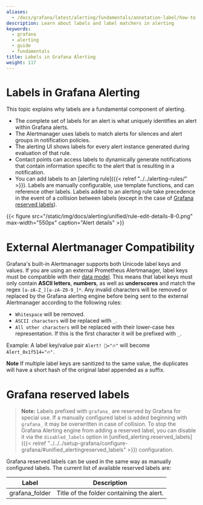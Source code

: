 ```yaml
---
aliases:
  - /docs/grafana/latest/alerting/fundamentals/annotation-label/how-to-use-labels/
description: Learn about labels and label matchers in alerting
keywords:
  - grafana
  - alerting
  - guide
  - fundamentals
title: Labels in Grafana Alerting
weight: 117
---
```


# Labels in Grafana Alerting

This topic explains why labels are a fundamental component of alerting.

- The complete set of labels for an alert is what uniquely identifies an alert within Grafana alerts.
- The Alertmanager uses labels to match alerts for silences and alert groups in notification policies.
- The alerting UI shows labels for every alert instance generated during evaluation of that rule.
- Contact points can access labels to dynamically generate notifications that contain information specific to the alert that is resulting in a notification.
- You can add labels to an [alerting rule]({{< relref "../../alerting-rules/" >}}). Labels are manually configurable, use template functions, and can reference other labels. Labels added to an alerting rule take precedence in the event of a collision between labels (except in the case of [Grafana reserved labels](#grafana-reserved-labels)).

{{< figure src="/static/img/docs/alerting/unified/rule-edit-details-8-0.png" max-width="550px" caption="Alert details" >}}

# External Alertmanager Compatibility

Grafana's built-in Alertmanager supports both Unicode label keys and values. If you are using an external Prometheus Alertmanager, label keys must be compatible with their [data model](https://prometheus.io/docs/concepts/data_model/#metric-names-and-labels).
This means that label keys must only contain **ASCII letters**, **numbers**, as well as **underscores** and match the regex `[a-zA-Z_][a-zA-Z0-9_]*`.
Any invalid characters will be removed or replaced by the Grafana alerting engine before being sent to the external Alertmanager according to the following rules:

- `Whitespace` will be removed.
- `ASCII characters` will be replaced with `_`.
- `All other characters` will be replaced with their lower-case hex representation. If this is the first character it will be prefixed with `_`.

Example: A label key/value pair `Alert! 🔔="🔥"` will become `Alert_0x1f514="🔥"`.

**Note** If multiple label keys are sanitized to the same value, the duplicates will have a short hash of the original label appended as a suffix.

# Grafana reserved labels

> **Note:** Labels prefixed with `grafana_` are reserved by Grafana for special use. If a manually configured label is added beginning with `grafana_` it may be overwritten in case of collision.
> To stop the Grafana Alerting engine from adding a reserved label, you can disable it via the `disabled_labels` option in [unified_alerting.reserved_labels]({{< relref "../../../setup-grafana/configure-grafana/#unified_alertingreserved_labels" >}}) configuration.

Grafana reserved labels can be used in the same way as manually configured labels. The current list of available reserved labels are:

| Label          | Description                               |
| -------------- | ----------------------------------------- |
| grafana_folder | Title of the folder containing the alert. |

